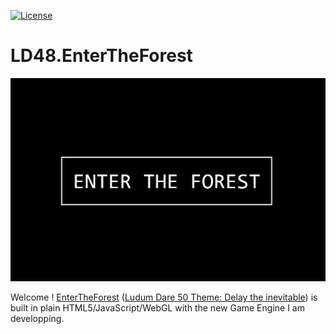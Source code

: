 [![License](https://img.shields.io/badge/license-MIT-blue.svg)](./LICENSE)

# LD48.EnterTheForest

![EnterTheForest](./documentation/preview.png)

Welcome ! [EnterTheForest](https://deformhead.github.io/LD48.EnterTheForest/index.html) ([Ludum Dare 50 Theme: Delay the inevitable](https://ldjam.com/events/ludum-dare/50/ld48-entertheforest)) is built in plain HTML5/JavaScript/WebGL with the new Game Engine I am developping.
